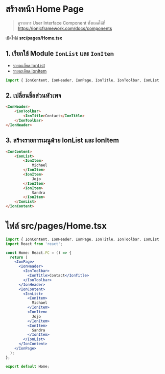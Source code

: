 
# สร้างหน้า Home Page 

> ดูรายการ User Interface Component ทั้งหมดได้ที่ https://ionicframework.com/docs/components

เปิดไฟล์ **src/pages/Home.tsx** 

## 1. เรียกใช้ Module `IonList` และ `IonItem` 

- [รายละเอียด IonList](https://ionicframework.com/docs/api/list)
- [รายละเอียด IonItem](https://ionicframework.com/docs/api/item)

```js
import { IonContent, IonHeader, IonPage, IonTitle, IonToolbar, IonList, IonItem } from '@ionic/react';
```

## 2. เปลี่ยนชื่อส่วนหัวเพจ 

```html
<IonHeader>
    <IonToolbar>
        <IonTitle>Contact</IonTitle>
    </IonToolbar>
</IonHeader>
```

## 3. สร้างรายการเมนูด้วย IonList และ IonItem

```html
<IonContent>
    <IonList>
        <IonItem>
            Michael
        </IonItem>
        <IonItem>
            Jojo
        </IonItem>
        <IonItem>
            Sandra
        </IonItem>
    </IonList>
</IonContent>
```

# ไฟล์ **src/pages/Home.tsx**

```jsx
import { IonContent, IonHeader, IonPage, IonTitle, IonToolbar, IonList, IonItem } from '@ionic/react';
import React from 'react';

const Home: React.FC = () => {
  return (
    <IonPage>
      <IonHeader>
        <IonToolbar>
          <IonTitle>Contact</IonTitle>
        </IonToolbar>
      </IonHeader>
      <IonContent>
        <IonList>
          <IonItem>
            Michael
          </IonItem>
          <IonItem>
            Jojo
          </IonItem>
          <IonItem>
            Sandra
          </IonItem>
        </IonList>
      </IonContent>
    </IonPage>
  );
};

export default Home;
```